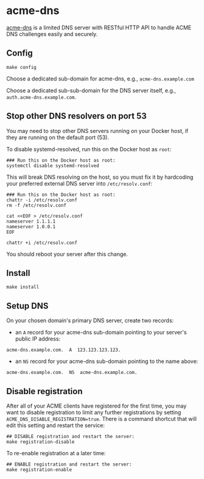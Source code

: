 # acme-dns

[acme-dns](https://github.com/joohoi/acme-dns?tab=readme-ov-file#acme-dns)
is a limited DNS server with RESTful HTTP API to handle ACME DNS
challenges easily and securely.

## Config

```
make config
```

Choose a dedicated sub-domain for acme-dns, e.g.,
`acme-dns.example.com`

Choose a dedicated sub-sub-domain for the DNS server itself, e.g.,
`auth.acme-dns.example.com`.

## Stop other DNS resolvers on port 53

You may need to stop other DNS servers running on your Docker host, if
they are running on the default port (53).

To disable systemd-resolved, run this on the Docker host as `root`:

```
### Run this on the Docker host as root:
systemctl disable systemd-resolved
```

This will break DNS resolving on the host, so you must fix it by
hardcoding your preferred external DNS server into `/etc/resolv.conf`:

```
### Run this on the Docker host as root:
chattr -i /etc/resolv.conf 
rm -f /etc/resolv.conf

cat <<EOF > /etc/resolv.conf
nameserver 1.1.1.1
nameserver 1.0.0.1
EOF

chattr +i /etc/resolv.conf 
```

You should reboot your server after this change.

## Install

```
make install
```

## Setup DNS

On your chosen domain's primary DNS server, create two records:

 * an `A` record for your acme-dns sub-domain pointing to your
   server's public IP address:
 
```
acme-dns.example.com.  A  123.123.123.123.
```

 * an `NS` record for your acme-dns sub-domain pointing to the name
   above:

```
acme-dns.example.com.  NS  acme-dns.example.com.
```

## Disable registration

After all of your ACME clients have registered for the first time, you
may want to disable registration to limit any further registrations by
setting `ACME_DNS_DISABLE_REGISTRATION=true`. There is a command
shortcut that will edit this setting and restart the service:

```
## DISABLE registration and restart the server:
make registration-disable
```

To re-enable registration at a later time:

```
## ENABLE registration and restart the server:
make registration-enable
```
